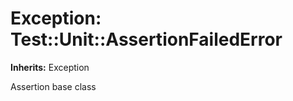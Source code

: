 # Exception: Test::Unit::AssertionFailedError
**Inherits:** Exception
    

Assertion base class



